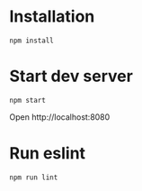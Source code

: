 # Installation
```
npm install
```

# Start dev server
```
npm start
```

Open http://localhost:8080

# Run eslint
```
npm run lint
```
